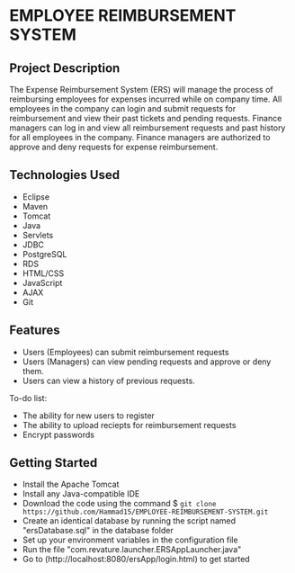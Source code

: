 # EMPLOYEE REIMBURSEMENT SYSTEM

## Project Description
The Expense Reimbursement System (ERS) will manage the process of reimbursing employees for
expenses incurred while on company time. All employees in the company can login and submit requests
for reimbursement and view their past tickets and pending requests. Finance managers can log in and
view all reimbursement requests and past history for all employees in the company. Finance managers
are authorized to approve and deny requests for expense reimbursement.

## Technologies Used
* Eclipse
* Maven
* Tomcat
* Java
* Servlets
* JDBC
* PostgreSQL
* RDS
* HTML/CSS
* JavaScript
* AJAX
* Git

## Features
* Users (Employees) can submit reimbursement requests
* Users (Managers) can view pending requests and approve or deny them.
* Users can view a history of previous requests.

To-do list:
* The ability for new users to register
* The ability to upload reciepts for reimbursement requests
* Encrypt passwords

## Getting Started
* Install the Apache Tomcat
* Install any Java-compatible IDE
* Download the code using the command $ `git clone https://github.com/Hammad15/EMPLOYEE-REIMBURSEMENT-SYSTEM.git`
* Create an identical database by running the script named "ersDatabase.sql" in the database folder
* Set up your environment variables in the configuration file
* Run the file "com.revature.launcher.ERSAppLauncher.java"
* Go to (http://localhost:8080/ersApp/login.html) to get started
